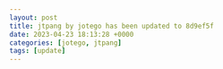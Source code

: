```yaml
---
layout: post
title: jtpang by jotego has been updated to 8d9ef5f
date: 2023-04-23 18:13:28 +0000
categories: [jotego, jtpang]
tags: [update]
---
```


